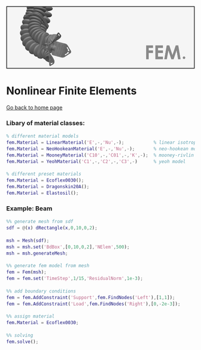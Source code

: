 <div align="center"> <img src="./fem.png" width="650"> </div>

# Nonlinear Finite Elements
[Go back to home page](https://bjcaasenbrood.github.io/SorotokiCode/)

### Libary of material classes:
```matlab
% different material models
fem.Material = LinearMaterial('E',-,'Nu',-);           % linear isotropic
fem.Material = NeoHookeanMaterial('E',-,'Nu',-);       % neo-hookean model
fem.Material = MooneyMaterial('C10',-,'C01',-,'K',-);  % mooney-rivlin model
fem.Material = YeohMaterial('C1',-,'C2',-,'C3',-)      % yeoh model
                            
% different preset materials
fem.Material = Ecoflex0030();
fem.Material = Dragonskin20A();   	 
fem.Material = Elastosil();   	 
```

### Example: Beam 
```matlab
%% generate mesh from sdf
sdf = @(x) dRectangle(x,0,10,0,2);

msh = Mesh(sdf);
msh = msh.set('BdBox',[0,10,0,2],'NElem',500);
msh = msh.generateMesh;

%% generate fem model from mesh
fem = Fem(msh);
fem = fem.set('TimeStep',1/15,'ResidualNorm',1e-3);

%% add boundary conditions 
fem = fem.AddConstraint('Support',fem.FindNodes('Left'),[1,1]);
fem = fem.AddConstraint('Load',fem.FindNodes('Right'),[0,-2e-3]);

%% assign material
fem.Material = Ecoflex0030;

%% solving
fem.solve();
```
